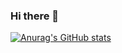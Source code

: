 ### Hi there 👋

[![Anurag's GitHub stats](https://github-readme-stats.vercel.app/api?username=JunginO&show_icons=true&theme=prussian)](https://github.com/anuraghazra/github-readme-stats)


<!--
**JunginO/JunginO** is a ✨ _special_ ✨ repository because its `README.md` (this file) appears on your GitHub profile.

Here are some ideas to get you started:

- 🔭 I’m currently working on ...
- 🌱 I’m currently learning ...
- 👯 I’m looking to collaborate on ...
- 🤔 I’m looking for help with ...
- 💬 Ask me about ...
- 📫 How to reach me: ...
- 😄 Pronouns: ...
- ⚡ Fun fact: ...
-->
